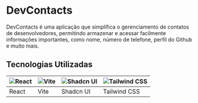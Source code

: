 # DevContacts

DevContacts é uma aplicação que simplifica o gerenciamento de contatos de desenvolvedores, permitindo armazenar e acessar facilmente informações importantes, como nome, número de telefone, perfil do Github e muito mais.

## Tecnologias Utilizadas

| ![React](https://skillicons.dev/icons?i=react) | ![Vite](https://skillicons.dev/icons?i=vite) | ![Shadcn UI](https://avatars.githubusercontent.com/u/139895814?s=48&v=4) | ![Tailwind CSS](https://skillicons.dev/icons?i=tailwind) |
|------------------------------------------------|-----------------------------------------------|-------------------------------------------------------------------------------|------------------------------------------------------------|
| React                                          | Vite                                          | Shadcn UI                                                                     | Tailwind CSS                                               |

